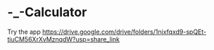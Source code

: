 # -_-Calculator
Try the app
https://drive.google.com/drive/folders/1njxfqxd9-spQEt-tiuCM56XrXvMznqdW?usp=share_link
